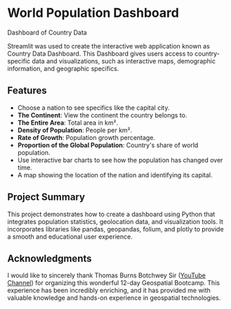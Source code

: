 # World Population Dashboard
Dashboard of Country Data

Streamlit was used to create the interactive web application known as Country Data Dashboard. This Dashboard gives users access to country-specific data and visualizations, such as interactive maps, demographic information, and geographic specifics.

## Features
- Choose a nation to see specifics like the capital city.
- **The Continent**: View the continent the country belongs to.
- **The Entire Area**: Total area in km².
- **Density of Population**: People per km².
- **Rate of Growth**: Population growth percentage.
- **Proportion of the Global Population**: Country's share of world population.
- Use interactive bar charts to see how the population has changed over time.
- A map showing the location of the nation and identifying its capital.

## Project Summary
This project demonstrates how to create a dashboard using Python that integrates population statistics, geolocation data, and visualization tools. It incorporates libraries like pandas, geopandas, folium, and plotly to provide a smooth and educational user experience.

## Acknowledgments
I would like to sincerely thank Thomas Burns Botchwey Sir ([YouTube Channel](https://www.youtube.com/@tommys_codebase)) for organizing this wonderful 12-day Geospatial Bootcamp. This experience has been incredibly enriching, and it has provided me with valuable knowledge and hands-on experience in geospatial technologies.
